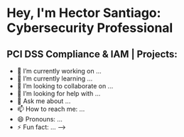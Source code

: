<h1>Hey, I'm Hector Santiago: <br/><a>Cybersecurity Professional</a> <a </a></h1>

<h2>PCI DSS Compliance & IAM | Projects:</h2>


- 🔭 I’m currently working on ...
- 🌱 I’m currently learning ...
- 👯 I’m looking to collaborate on ...
- 🤔 I’m looking for help with ...
- 💬 Ask me about ...
- 📫 How to reach me: ...
- 😄 Pronouns: ...
- ⚡ Fun fact: ...
-->


[linkedin]: https://www.linkedin.com/in/hectorjsantiago/
